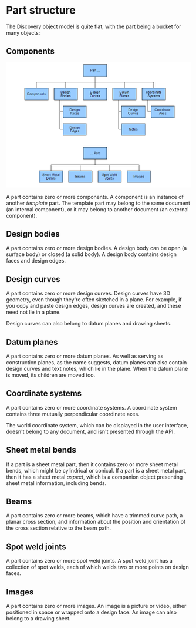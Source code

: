 # Part structure

The Discovery object model is quite flat, with the part being a bucket for many objects:

## Components

![](../../../../images/clip_image002_-559470509.png)

A part contains zero or more components. A component is an instance of another *template* part. The template part may belong to the same document \(an internal component\), or it may belong to another document \(an external component\).

## Design bodies

A part contains zero or more design bodies. A design body can be open \(a surface body\) or closed \(a solid body\). A design body contains design faces and design edges.

## Design curves

A part contains zero or more design curves. Design curves have 3D geometry, even though they're often sketched in a plane. For example, if you copy and paste design edges, design curves are created, and these need not lie in a plane.

Design curves can also belong to datum planes and drawing sheets.

## Datum planes

A part contains zero or more datum planes. As well as serving as construction planes, as the name suggests, datum planes can also contain design curves and text notes, which lie in the plane. When the datum plane is moved, its children are moved too.

## Coordinate systems

A part contains zero or more coordinate systems. A coordinate system contains three mutually perpendicular coordinate axes.

The world coordinate system, which can be displayed in the user interface, doesn't belong to any document, and isn't presented through the API.

## Sheet metal bends

If a part is a sheet metal part, then it contains zero or more sheet metal bends, which might be cylindrical or conical. If a part is a sheet metal part, then it has a sheet metal *aspect*, which is a companion object presenting sheet metal information, including bends.

## Beams

A part contains zero or more beams, which have a trimmed curve path, a planar cross section, and information about the position and orientation of the cross section relative to the beam path.

## Spot weld joints

A part contains zero or more spot weld joints. A spot weld joint has a collection of spot welds, each of which welds two or more points on design faces.

## Images

A part contains zero or more images. An image is a picture or video, either positioned in space or wrapped onto a design face. An image can also belong to a drawing sheet.

